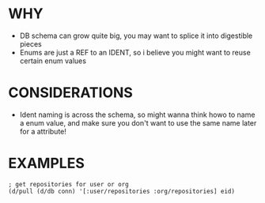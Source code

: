 # WHY
* DB schema can grow quite big, you may want to splice it into digestible pieces
* Enums are just a REF to an IDENT, so i believe you might want to reuse certain enum values

# CONSIDERATIONS
* Ident naming is across the schema, so might wanna think howo to name a enum value, and make sure you don't want to
use the same name later for a attribute!

# EXAMPLES

```
; get repositories for user or org
(d/pull (d/db conn) '[:user/repositories :org/repositories] eid)
```